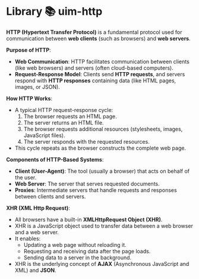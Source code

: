 # Library 📚 uim-http

**HTTP (Hypertext Transfer Protocol)** is a fundamental protocol used for communication between **web clients** (such as browsers) and **web servers**.

**Purpose of HTTP**:

- **Web Communication**: HTTP facilitates communication between clients (like web browsers) and servers (often cloud-based computers).
- **Request-Response Model**: Clients send **HTTP requests**, and servers respond with **HTTP responses** containing data (like HTML pages, images, or JSON).

**How HTTP Works**:

- A typical HTTP request-response cycle:
  1.  The browser requests an HTML page.
  2.  The server returns an HTML file.
  3.  The browser requests additional resources (stylesheets, images, JavaScript files).
  4.  The server responds with the requested resources.
- This cycle repeats as the browser constructs the complete web page.

**Components of HTTP-Based Systems**:

- **Client (User-Agent)**: The tool (usually a browser) that acts on behalf of the user.
- **Web Server**: The server that serves requested documents.
- **Proxies**: Intermediate servers that handle requests and responses between clients and servers.

**XHR (XML Http Request)**:

- All browsers have a built-in **XMLHttpRequest Object (XHR)**.
- XHR is a JavaScript object used to transfer data between a web browser and a web server.
- It enables:
  - Updating a web page without reloading it.
  - Requesting and receiving data after the page loads.
  - Sending data to a server in the background.
- XHR is the underlying concept of **AJAX** (Asynchronous JavaScript and XML) and **JSON**.
